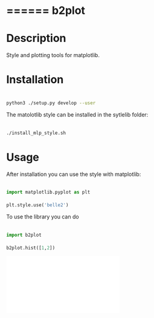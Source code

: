 ======
b2plot
======




Description
===========

Style and plotting tools for matplotlib.

Installation
============

```bash

python3 ./setup.py develop --user

```

The matolotlib style can be installed in the sytlelib folder:

```bash

./install_mlp_style.sh

```

Usage
=====

After installation you can use the style with matplotlib:

```python

import matplotlib.pyplot as plt

plt.style.use('belle2')

```

  
To use the library you can do 

```python

import b2plot

b2plot.hist([1,2])

```

![Example](examples/example_stacked.pdf)

